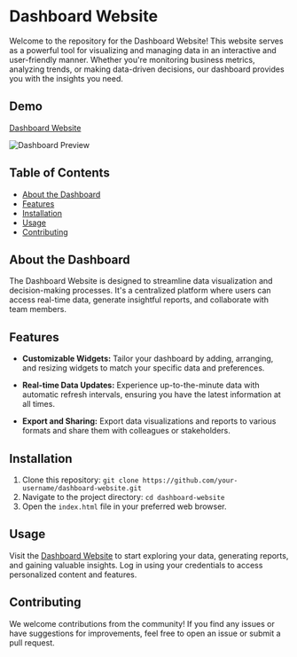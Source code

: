 # Dashboard Website

Welcome to the repository for the Dashboard Website! This website serves as a powerful tool for visualizing and managing data in an interactive and user-friendly manner. Whether you're monitoring business metrics, analyzing trends, or making data-driven decisions, our dashboard provides you with the insights you need.

## Demo

[Dashboard Website](https://mustapha-dashboard-website.netlify.app/)

![Dashboard Preview](https://github.com/Mustapha-Nkhili/Dashboard-website/assets/127800851/2ef812de-bcf0-4d6c-b8a9-a558a5d39c22)

## Table of Contents

- [About the Dashboard](#about-the-dashboard)
- [Features](#features)
- [Installation](#installation)
- [Usage](#usage)
- [Contributing](#contributing)

## About the Dashboard

The Dashboard Website is designed to streamline data visualization and decision-making processes. It's a centralized platform where users can access real-time data, generate insightful reports, and collaborate with team members.

## Features

- **Customizable Widgets:** Tailor your dashboard by adding, arranging, and resizing widgets to match your specific data and preferences.

- **Real-time Data Updates:** Experience up-to-the-minute data with automatic refresh intervals, ensuring you have the latest information at all times.

- **Export and Sharing:** Export data visualizations and reports to various formats and share them with colleagues or stakeholders.

## Installation

1. Clone this repository: `git clone https://github.com/your-username/dashboard-website.git`
2. Navigate to the project directory: `cd dashboard-website`
3. Open the `index.html` file in your preferred web browser.

## Usage

Visit the [Dashboard Website](https://mustapha-dashboard-website.netlify.app/) to start exploring your data, generating reports, and gaining valuable insights. Log in using your credentials to access personalized content and features.

## Contributing

We welcome contributions from the community! If you find any issues or have suggestions for improvements, feel free to open an issue or submit a pull request. 